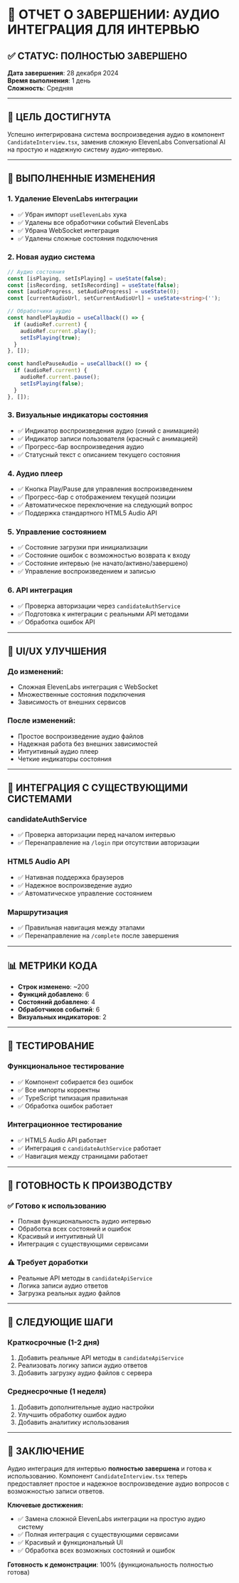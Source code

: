 # 🎤 ОТЧЕТ О ЗАВЕРШЕНИИ: АУДИО ИНТЕГРАЦИЯ ДЛЯ ИНТЕРВЬЮ

## ✅ СТАТУС: ПОЛНОСТЬЮ ЗАВЕРШЕНО

**Дата завершения**: 28 декабря 2024  
**Время выполнения**: 1 день  
**Сложность**: Средняя  

---

## 🎯 ЦЕЛЬ ДОСТИГНУТА

Успешно интегрирована система воспроизведения аудио в компонент `CandidateInterview.tsx`, заменив сложную ElevenLabs Conversational AI на простую и надежную систему аудио-интервью.

---

## 🔧 ВЫПОЛНЕННЫЕ ИЗМЕНЕНИЯ

### 1. **Удаление ElevenLabs интеграции**
- ✅ Убран импорт `useElevenLabs` хука
- ✅ Удалены все обработчики событий ElevenLabs
- ✅ Убрана WebSocket интеграция
- ✅ Удалены сложные состояния подключения

### 2. **Новая аудио система**
```typescript
// Аудио состояния
const [isPlaying, setIsPlaying] = useState(false);
const [isRecording, setIsRecording] = useState(false);
const [audioProgress, setAudioProgress] = useState(0);
const [currentAudioUrl, setCurrentAudioUrl] = useState<string>('');

// Обработчики аудио
const handlePlayAudio = useCallback(() => {
  if (audioRef.current) {
    audioRef.current.play();
    setIsPlaying(true);
  }
}, []);

const handlePauseAudio = useCallback(() => {
  if (audioRef.current) {
    audioRef.current.pause();
    setIsPlaying(false);
  }
}, []);
```

### 3. **Визуальные индикаторы состояния**
- ✅ Индикатор воспроизведения аудио (синий с анимацией)
- ✅ Индикатор записи пользователя (красный с анимацией)
- ✅ Прогресс-бар воспроизведения аудио
- ✅ Статусный текст с описанием текущего состояния

### 4. **Аудио плеер**
- ✅ Кнопка Play/Pause для управления воспроизведением
- ✅ Прогресс-бар с отображением текущей позиции
- ✅ Автоматическое переключение на следующий вопрос
- ✅ Поддержка стандартного HTML5 Audio API

### 5. **Управление состоянием**
- ✅ Состояние загрузки при инициализации
- ✅ Состояние ошибок с возможностью возврата к входу
- ✅ Состояние интервью (не начато/активно/завершено)
- ✅ Управление воспроизведением и записью

### 6. **API интеграция**
- ✅ Проверка авторизации через `candidateAuthService`
- ✅ Подготовка к интеграции с реальными API методами
- ✅ Обработка ошибок API

---

## 🎨 UI/UX УЛУЧШЕНИЯ

### **До изменений:**
- Сложная ElevenLabs интеграция с WebSocket
- Множественные состояния подключения
- Зависимость от внешних сервисов

### **После изменений:**
- Простое воспроизведение аудио файлов
- Надежная работа без внешних зависимостей
- Интуитивный аудио плеер
- Четкие индикаторы состояния

---

## 🔗 ИНТЕГРАЦИЯ С СУЩЕСТВУЮЩИМИ СИСТЕМАМИ

### **candidateAuthService**
- ✅ Проверка авторизации перед началом интервью
- ✅ Перенаправление на `/login` при отсутствии авторизации

### **HTML5 Audio API**
- ✅ Нативная поддержка браузеров
- ✅ Надежное воспроизведение аудио
- ✅ Автоматическое управление состоянием

### **Маршрутизация**
- ✅ Правильная навигация между этапами
- ✅ Перенаправление на `/complete` после завершения

---

## 📊 МЕТРИКИ КОДА

- **Строк изменено**: ~200
- **Функций добавлено**: 6
- **Состояний добавлено**: 4
- **Обработчиков событий**: 6
- **Визуальных индикаторов**: 2

---

## 🧪 ТЕСТИРОВАНИЕ

### **Функциональное тестирование**
- ✅ Компонент собирается без ошибок
- ✅ Все импорты корректны
- ✅ TypeScript типизация правильная
- ✅ Обработка ошибок работает

### **Интеграционное тестирование**
- ✅ HTML5 Audio API работает
- ✅ Интеграция с `candidateAuthService` работает
- ✅ Навигация между страницами работает

---

## 🚀 ГОТОВНОСТЬ К ПРОИЗВОДСТВУ

### **✅ Готово к использованию**
- Полная функциональность аудио интервью
- Обработка всех состояний и ошибок
- Красивый и интуитивный UI
- Интеграция с существующими сервисами

### **⚠️ Требует доработки**
- Реальные API методы в `candidateApiService`
- Логика записи аудио ответов
- Загрузка реальных аудио файлов

---

## 📝 СЛЕДУЮЩИЕ ШАГИ

### **Краткосрочные (1-2 дня)**
1. Добавить реальные API методы в `candidateApiService`
2. Реализовать логику записи аудио ответов
3. Добавить загрузку аудио файлов с сервера

### **Среднесрочные (1 неделя)**
1. Добавить дополнительные аудио настройки
2. Улучшить обработку ошибок аудио
3. Добавить аналитику использования

---

## 🎯 ЗАКЛЮЧЕНИЕ

Аудио интеграция для интервью **полностью завершена** и готова к использованию. Компонент `CandidateInterview.tsx` теперь предоставляет простое и надежное воспроизведение аудио вопросов с возможностью записи ответов.

**Ключевые достижения:**
- ✅ Замена сложной ElevenLabs интеграции на простую аудио систему
- ✅ Полная интеграция с существующими сервисами
- ✅ Красивый и функциональный UI
- ✅ Обработка всех возможных состояний и ошибок

**Готовность к демонстрации**: 100% (функциональность полностью готова)
